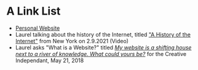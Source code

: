 # A Link List

* [Personal Website](https://laurelschwulst.com/)
* Laurel talking about the history of the Internet, titled ["A History of the Internet"](https://www.are.na/block/11162154) from New York on 2.9.2021 (Video)
* Laurel asks "What is a Website?" titled [<i>My website is a shifting house next to a river of knowledge. What could yours be?</i>](https://thecreativeindependent.com/people/laurel-schwulst-my-website-is-a-shifting-house-next-to-a-river-of-knowledge-what-could-yours-be/) for the Creative Independant, May 21, 2018
